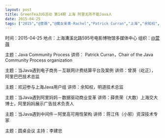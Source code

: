 ```yaml
---
layout: post
title: GreenTeaJUG活动 第14期 上海 阿里无所不能Java人
date: 2015-04-25
tags: ["2015","@萱薇","@魔女亲青-Rachel","Patrick Curran","上海","余知权","曾漪","李建忠","活动","蒋江伟","薛贵荣"]
---
```


时间：2015-04-25
地点：上海漕溪北路595号电影博物馆多媒体中心
组织：[@萱薇](http://weibo.com/jessie688)

主题：Java Community Process
讲师： Patrick Curran，Chair of the Java Community Process organization

主题：当Java遇到电子商务－互联网计费结算平台及案例
讲师：曾漪（屹正），阿里巴巴技术总监

主题：欢迎参与上海Java用户组
讲师：余知权，明道技术总监

主题：当Java遇到阿里妈妈－数据驱动商业变革
讲师：薛贵荣（大数）上海交大博士，阿里妈妈展示广告技术负责人

主题：当Java遇到中间件－阿里高可用性架构
讲师：蒋江伟（小邪）资深技术专家

主题：圆桌会议
主持：李建忠